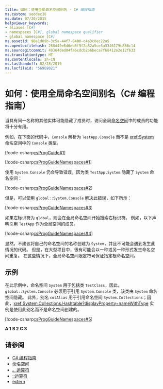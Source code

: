 ```yaml
---
title: 如何：使用全局命名空间别名 - C# 编程指南
ms.custom: seodec18
ms.date: 07/20/2015
helpviewer_keywords:
- aliases [C#]
- namespaces [C#], global namespace qualifier
- global namespace [C#]
ms.assetid: 98a1d89b-3c5a-44f7-8400-c4a3c0ec22a9
ms.openlocfilehash: 268d40e8d6eb5f5f2a82a5ce3a3346179c886c14
ms.sourcegitcommit: 40364ded04fa6cdcb2b6beca7f68412e2e12f633
ms.translationtype: HT
ms.contentlocale: zh-CN
ms.lasthandoff: 02/28/2019
ms.locfileid: "56969021"
---
```

# <a name="how-to-use-the-global-namespace-alias-c-programming-guide"></a>如何：使用全局命名空间别名（C# 编程指南）
当具有同一名称的其他实体可能隐藏了成员时，访问全局[命名空间](../../../csharp/language-reference/keywords/namespace.md)中的成员的功能将十分有用。  
  
 例如，在下面的代码中，`Console` 解析为 `TestApp.Console` 而不是 <xref:System> 命名空间中的 `Console` 类型。  
  
 [!code-csharp[csProgGuide#1](~/samples/snippets/csharp/VS_Snippets_VBCSharp/csProgGuide/CS/using.cs#1)]  
  
 [!code-csharp[csProgGuideNamespaces#1](~/samples/snippets/csharp/VS_Snippets_VBCSharp/csProgGuideNamespaces/CS/Namespaces.cs#1)]  
  
 使用 `System.Console` 仍会导致错误，因为类 `TestApp.System` 隐藏了 `System` 命名空间：  
  
 [!code-csharp[csProgGuideNamespaces#2](~/samples/snippets/csharp/VS_Snippets_VBCSharp/csProgGuideNamespaces/CS/Namespaces.cs#2)]  
  
 但是，可以使用 `global::System.Console` 解决此错误，如下所示：  
  
 [!code-csharp[csProgGuideNamespaces#3](~/samples/snippets/csharp/VS_Snippets_VBCSharp/csProgGuideNamespaces/CS/Namespaces.cs#3)]  
  
 如果左标识符为 `global`，则会在全局命名空间开始搜索右标识符。 例如，以下声明引用 `TestApp` 作为全局空间的成员。  
  
 [!code-csharp[csProgGuideNamespaces#4](~/samples/snippets/csharp/VS_Snippets_VBCSharp/csProgGuideNamespaces/CS/Namespaces.cs#4)]  
  
 显然，不建议将自己的命名空间的名称创建为 `System`，并且不可能会遇到发生此情况的代码。 但是，在大型项目中，很有可能会以一种或另一种形式发生命名空间重复。 在这些情况下，全局命名空间限定符可保证指定根命名空间。  
  
## <a name="example"></a>示例  
 在此示例中，命名空间 `System` 用于包括类 `TestClass`，因此， `global::System.Console` 必须用于引用 `System.Console` 类，该类由 `System` 命名空间隐藏。 此外，别名 `colAlias` 用于引用命名空间 `System.Collections`；因此，<xref:System.Collections.Hashtable?displayProperty=nameWithType> 实例是使用此别名而不是命名空间创建的。  
  
 [!code-csharp[csProgGuideNamespaces#5](~/samples/snippets/csharp/VS_Snippets_VBCSharp/csProgGuideNamespaces/CS/Namespaces.cs#5)]  
  
**A 1**
**B 2**
**C 3**

## <a name="see-also"></a>请参阅

- [C# 编程指南](../../../csharp/programming-guide/index.md)
- [命名空间](../../../csharp/programming-guide/namespaces/index.md)
- [。运算符](../../../csharp/language-reference/operators/member-access-operator.md)
- [::运算符](../../../csharp/language-reference/operators/namespace-alias-qualifer.md)
- [extern](../../../csharp/language-reference/keywords/extern.md)
